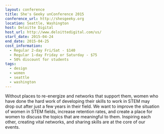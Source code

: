 ```yaml
---
layout: conference
title: She's Geeky unConference 2015
conference_url: http://shesgeeky.org
location: Seattle, Washington
host: Deloitte Digital
host_url: http://www.deloittedigital.com/us/
start_date: 2015-04-24
end_date: 2015-04-25
cost_information:
  - Regular 2-day Fri/Sat - $140
  - Regular 1-day Friday or Saturday - $75
  - 50% discount for students
tags:
  - design
  - women
  - seattle
  - washington
---
```


Without places to re-energize and networks that support them, women who have done the hard work of developing their skills to work in STEM may drop out after just a few years in their field. We want to improve the situation of women in STEM fields, increase retention rates, and create a place for women to discuss the topics that are meaningful to them. Inspiring each other, creating vital networks, and sharing skills are at the core of our events.
